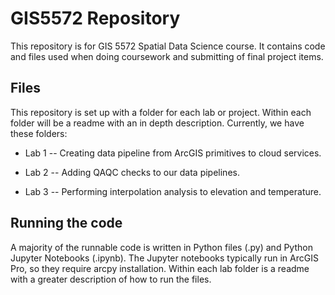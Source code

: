 # GIS5572 Repository

This repository is for GIS 5572 Spatial Data Science course. It contains code and files used when doing coursework and submitting of final project items.

## Files

This repository is set up with a folder for each lab or project. Within each folder will be a readme with an in depth description. Currently, we have these folders:

* Lab 1 -- Creating data pipeline from ArcGIS primitives to cloud services.

* Lab 2 -- Adding QAQC checks to our data pipelines.

* Lab 3 -- Performing interpolation analysis to elevation and temperature.

## Running the code

A majority of the runnable code is written in Python files (.py) and Python Jupyter Notebooks (.ipynb). The Jupyter notebooks typically run in ArcGIS Pro, so they require arcpy installation. Within each lab folder is a readme with a greater description of how to run the files.